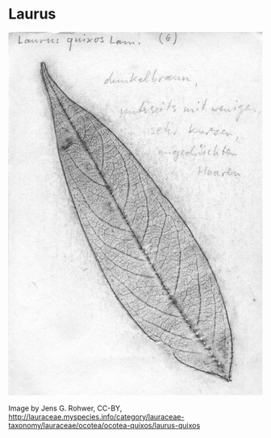 # Laurus

![](laurus.jpg)



Image by Jens G. Rohwer, CC-BY, http://lauraceae.myspecies.info/category/lauraceae-taxonomy/lauraceae/ocotea/ocotea-quixos/laurus-quixos
